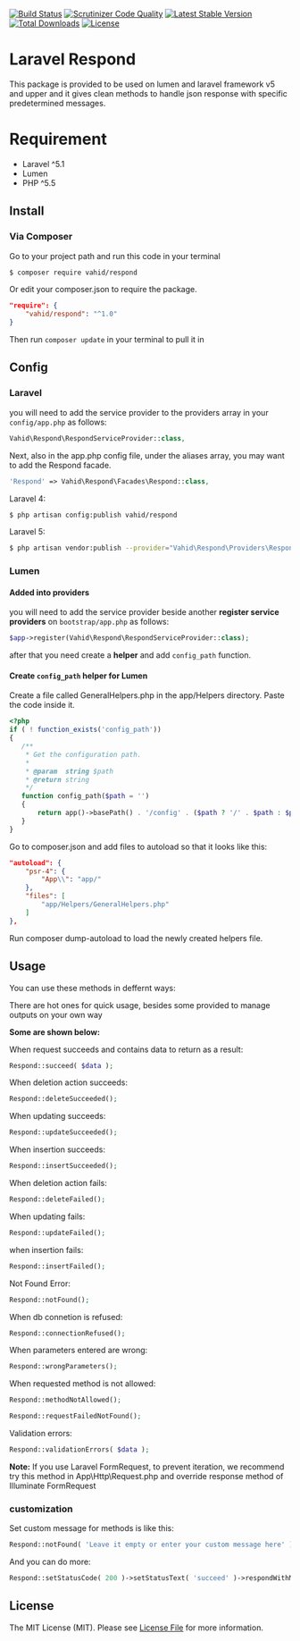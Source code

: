 [![Build Status](https://travis-ci.org/vahid-almasi/respond.svg?branch=master)](https://travis-ci.org/vahid-almasi/respond)
[![Scrutinizer Code Quality](https://scrutinizer-ci.com/g/vahid-almasi/respond/badges/quality-score.png?b=master)](https://scrutinizer-ci.com/g/vahid-almasi/respond/?branch=master)
[![Latest Stable Version](https://poser.pugx.org/vahid/respond/v/stable)](https://packagist.org/packages/vahid/respond)
[![Total Downloads](https://poser.pugx.org/vahid/respond/downloads)](https://packagist.org/packages/vahid/respond)
[![License](https://poser.pugx.org/vahid/respond/license)](https://packagist.org/packages/vahid/respond)
# Laravel Respond

This package is provided to be used on lumen and laravel framework v5 and upper and it gives clean methods to handle json response with specific predetermined messages.

# Requirement
* Laravel ^5.1
* Lumen
* PHP ^5.5

## Install

### Via Composer

Go to your project path and run this code in your terminal

```bash
$ composer require vahid/respond
```

Or edit your composer.json to require the package.
```json
"require": {
    "vahid/respond": "^1.0"
}
```
Then run `composer update` in your terminal to pull it in
## Config

### Laravel

you will need to add the service provider to the providers array in your `config/app.php` as follows:
``` php
Vahid\Respond\RespondServiceProvider::class,
```

Next, also in the app.php config file, under the aliases array, you may want to add the Respond facade.
``` php
'Respond' => Vahid\Respond\Facades\Respond::class,
```

Laravel 4:
```bash
$ php artisan config:publish vahid/respond
```

Laravel 5:
```bash
$ php artisan vendor:publish --provider="Vahid\Respond\Providers\RespondServiceProvider"
```

### Lumen

#### Added into providers

you will need to add the service provider beside another **register service providers** on `bootstrap/app.php` as follows:
```php
$app->register(Vahid\Respond\RespondServiceProvider::class);
```
 after that you need create a **helper** and add `config_path` function.
 
 #### Create `config_path` helper for Lumen 
 
 Create a file called GeneralHelpers.php in the app/Helpers directory. Paste the code inside it.
 ```php
<?php
if ( ! function_exists('config_path'))
{
    /**
     * Get the configuration path.
     *
     * @param  string $path
     * @return string
     */
    function config_path($path = '')
    {
        return app()->basePath() . '/config' . ($path ? '/' . $path : $path);
    }
}
``` 
Go to composer.json and add files to autoload so that it looks like this:
```json
"autoload": {
    "psr-4": {
        "App\\": "app/"
    },
    "files": [
        "app/Helpers/GeneralHelpers.php"
    ]
},
```
Run composer dump-autoload to load the newly created helpers file.
    
## Usage

You can use these methods in deffernt ways:

There are hot ones for quick usage, besides some provided to manage outputs on your own way

**Some are shown below:**


When request succeeds and contains data to return as a result:
``` php
Respond::succeed( $data );
```

When deletion action succeeds:
``` php
Respond::deleteSucceeded();
```

When updating succeeds:
``` php
Respond::updateSucceeded();
```

When insertion succeeds:
``` php
Respond::insertSucceeded();
```

When deletion action fails:
``` php
Respond::deleteFailed();
```

When updating fails:
``` php
Respond::updateFailed();
```

when insertion fails:
``` php
Respond::insertFailed();
```

Not Found Error:
``` php
Respond::notFound();
```

When db connetion is refused:
``` php
Respond::connectionRefused();
```

When parameters entered are wrong:
``` php
Respond::wrongParameters();
```

When requested method is not allowed:
``` php
Respond::methodNotAllowed();
```

``` php
Respond::requestFailedNotFound();
```

Validation errors:
``` php
Respond::validationErrors( $data );
```

**Note:** If you use Laravel FormRequest, to prevent iteration, we recommend try this method in App\Http\Request.php and override response method of Illuminate FormRequest

### customization

Set custom message for methods is like this:
``` php
Respond::notFound( 'Leave it empty or enter your custom message here' );
```

And you can do more:
``` php
Respond::setStatusCode( 200 )->setStatusText( 'succeed' )->respondWithMessage( 'Your custom message' );
```

## License

The MIT License (MIT). Please see [License File](LICENSE.md) for more information.
